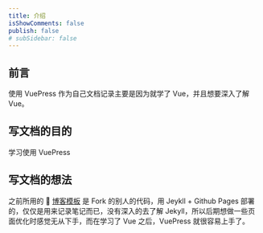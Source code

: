 ```yaml
---
title: 介绍
isShowComments: false
publish: false
# subSidebar: false
---
```


## 前言

使用 VuePress 作为自己文档记录主要是因为就学了 Vue，并且想要深入了解 Vue。

## 写文档的目的

学习使用 VuePress

## 写文档的想法

之前所用的 :link: [博客模板](https://www.dodolo.top/) 是 Fork 的别人的代码，用 Jeykll + Github Pages 部署的，仅仅是用来记录笔记而已，没有深入的去了解 Jekyll，所以后期想做一些页面优化时感觉无从下手，而在学习了 Vue 之后，VuePress 就很容易上手了。
